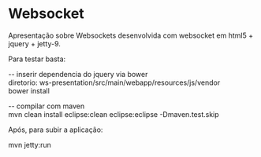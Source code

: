 # Websocket
Apresentação sobre Websockets desenvolvida com websocket em html5 + jquery + jetty-9.

Para testar basta: 
  
  -- inserir dependencia do jquery via bower <br />
  diretorio: ws-presentation/src/main/webapp/resources/js/vendor <br />
  bower install <br />

  -- compilar com maven <br />
  mvn clean install eclipse:clean eclipse:eclipse -Dmaven.test.skip <br />

Após, para subir a aplicação: 

  mvn jetty:run
